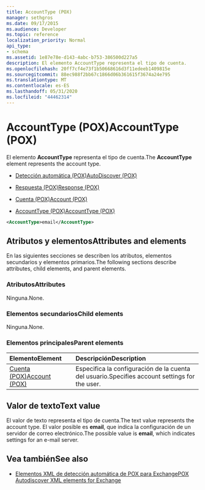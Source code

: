 ```yaml
---
title: AccountType (POX)
manager: sethgros
ms.date: 09/17/2015
ms.audience: Developer
ms.topic: reference
localization_priority: Normal
api_type:
- schema
ms.assetid: 1e87e78e-d143-4abc-b753-386500d227a5
description: El elemento AccountType representa el tipo de cuenta.
ms.openlocfilehash: 20ff7cf4e73f1b50668616d3f11edeeb1409815e
ms.sourcegitcommit: 88ec988f2bb67c1866d06b361615f3674a24e795
ms.translationtype: MT
ms.contentlocale: es-ES
ms.lasthandoff: 05/31/2020
ms.locfileid: "44462314"
---
```

# <a name="accounttype-pox"></a><span data-ttu-id="a5d7f-103">AccountType (POX)</span><span class="sxs-lookup"><span data-stu-id="a5d7f-103">AccountType (POX)</span></span>

<span data-ttu-id="a5d7f-104">El elemento **AccountType** representa el tipo de cuenta.</span><span class="sxs-lookup"><span data-stu-id="a5d7f-104">The **AccountType** element represents the account type.</span></span> 
  
- [<span data-ttu-id="a5d7f-105">Detección automática (POX)</span><span class="sxs-lookup"><span data-stu-id="a5d7f-105">AutoDiscover (POX)</span></span>](autodiscover-pox.md)
  
- [<span data-ttu-id="a5d7f-106">Respuesta (POX)</span><span class="sxs-lookup"><span data-stu-id="a5d7f-106">Response (POX)</span></span>](response-pox.md)
  
- [<span data-ttu-id="a5d7f-107">Cuenta (POX)</span><span class="sxs-lookup"><span data-stu-id="a5d7f-107">Account (POX)</span></span>](account-pox.md)
  
- [<span data-ttu-id="a5d7f-108">AccountType (POX)</span><span class="sxs-lookup"><span data-stu-id="a5d7f-108">AccountType (POX)</span></span>](accounttype-pox.md)
  
```xml
<AccountType>email</AccountType>
```

## <a name="attributes-and-elements"></a><span data-ttu-id="a5d7f-109">Atributos y elementos</span><span class="sxs-lookup"><span data-stu-id="a5d7f-109">Attributes and elements</span></span>

<span data-ttu-id="a5d7f-110">En las siguientes secciones se describen los atributos, elementos secundarios y elementos primarios.</span><span class="sxs-lookup"><span data-stu-id="a5d7f-110">The following sections describe attributes, child elements, and parent elements.</span></span>
  
### <a name="attributes"></a><span data-ttu-id="a5d7f-111">Atributos</span><span class="sxs-lookup"><span data-stu-id="a5d7f-111">Attributes</span></span>

<span data-ttu-id="a5d7f-112">Ninguna.</span><span class="sxs-lookup"><span data-stu-id="a5d7f-112">None.</span></span>
  
### <a name="child-elements"></a><span data-ttu-id="a5d7f-113">Elementos secundarios</span><span class="sxs-lookup"><span data-stu-id="a5d7f-113">Child elements</span></span>

<span data-ttu-id="a5d7f-114">Ninguna.</span><span class="sxs-lookup"><span data-stu-id="a5d7f-114">None.</span></span>
  
### <a name="parent-elements"></a><span data-ttu-id="a5d7f-115">Elementos principales</span><span class="sxs-lookup"><span data-stu-id="a5d7f-115">Parent elements</span></span>

|<span data-ttu-id="a5d7f-116">**Elemento**</span><span class="sxs-lookup"><span data-stu-id="a5d7f-116">**Element**</span></span>|<span data-ttu-id="a5d7f-117">**Descripción**</span><span class="sxs-lookup"><span data-stu-id="a5d7f-117">**Description**</span></span>|
|:-----|:-----|
|[<span data-ttu-id="a5d7f-118">Cuenta (POX)</span><span class="sxs-lookup"><span data-stu-id="a5d7f-118">Account (POX)</span></span>](account-pox.md) <br/> |<span data-ttu-id="a5d7f-119">Especifica la configuración de la cuenta del usuario.</span><span class="sxs-lookup"><span data-stu-id="a5d7f-119">Specifies account settings for the user.</span></span>  <br/> |
   
## <a name="text-value"></a><span data-ttu-id="a5d7f-120">Valor de texto</span><span class="sxs-lookup"><span data-stu-id="a5d7f-120">Text value</span></span>

<span data-ttu-id="a5d7f-121">El valor de texto representa el tipo de cuenta.</span><span class="sxs-lookup"><span data-stu-id="a5d7f-121">The text value represents the account type.</span></span> <span data-ttu-id="a5d7f-122">El valor posible es **email**, que indica la configuración de un servidor de correo electrónico.</span><span class="sxs-lookup"><span data-stu-id="a5d7f-122">The possible value is **email**, which indicates settings for an e-mail server.</span></span> 
  
## <a name="see-also"></a><span data-ttu-id="a5d7f-123">Vea también</span><span class="sxs-lookup"><span data-stu-id="a5d7f-123">See also</span></span>

- [<span data-ttu-id="a5d7f-124">Elementos XML de detección automática de POX para Exchange</span><span class="sxs-lookup"><span data-stu-id="a5d7f-124">POX Autodiscover XML elements for Exchange</span></span>](pox-autodiscover-xml-elements-for-exchange.md)

